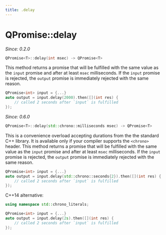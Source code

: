 ```yaml
---
title: .delay
---
```


# QPromise::delay

*Since: 0.2.0*

```cpp
QPromise<T>::delay(int msec) -> QPromise<T>
```

This method returns a promise that will be fulfilled with the same value as the `input` promise
and after at least `msec` milliseconds. If the `input` promise is rejected, the `output` promise
is immediately rejected with the same reason.

```cpp
QPromise<int> input = {...}
auto output = input.delay(2000).then([](int res) {
    // called 2 seconds after `input` is fulfilled
});
```

*Since: 0.6.0*

```cpp
QPromise<T>::delay(std::chrono::milliseconds msec) -> QPromise<T>
```

This is a convenience overload accepting durations from the the standard C++ library. It is available only if your compiler supports the `<chrono>` header. 
This method returns a promise that will be fulfilled with the same value as the `input` promise
and after at least `msec` milliseconds. If the `input` promise is rejected, the `output` promise
is immediately rejected with the same reason.

```cpp
QPromise<int> input = {...}
auto output = input.delay(std::chrono::seconds{2}).then([](int res) {
    // called 2 seconds after `input` is fulfilled
});
```

C++14 alternative:

```cpp
using namespace std::chrono_literals;

QPromise<int> input = {...}
auto output = input.delay(2s).then([](int res) {
    // called 2 seconds after `input` is fulfilled
});
```
